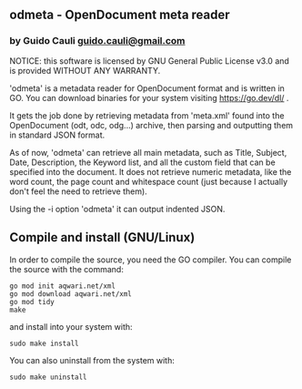 ## odmeta - OpenDocument meta reader

### by Guido Cauli <guido.cauli@gmail.com>
NOTICE: this software is licensed by GNU General Public License v3.0 and is provided WITHOUT ANY WARRANTY.

'odmeta' is a metadata reader for OpenDocument format and is written in GO. 
You can download binaries for your system visiting https://go.dev/dl/ .

It gets the job done by retrieving metadata from 'meta.xml' found into the OpenDocument
(odt, odc, odg...) archive, then parsing and outputting them in standard JSON format.

As of now, 'odmeta' can retrieve all main metadata, such as Title, Subject, Date, Description, the Keyword list, 
and all the custom field that can be specified into the document. It does not retrieve numeric metadata,
like the word count, the page count and whitespace count (just because I actually don't feel the need to retrieve them).

Using the -i option 'odmeta' it can output indented JSON.

## Compile and install (GNU/Linux)

In order to compile the source, you need the GO compiler. 
You can compile the source with the command:
~~~
go mod init aqwari.net/xml
go mod download aqwari.net/xml
go mod tidy
make
~~~
and install into your system with:
~~~
sudo make install
~~~
You can also uninstall from the system with:
~~~
sudo make uninstall
~~~
